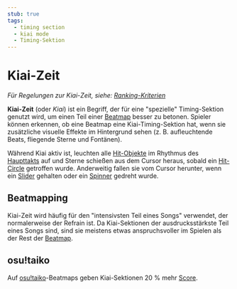 ```yaml
---
stub: true
tags:
  - timing section
  - kiai mode
  - Timing-Sektion
---
```


# Kiai-Zeit

*Für Regelungen zur Kiai-Zeit, siehe: [Ranking-Kriterien](/wiki/Ranking_Criteria)*

**Kiai-Zeit** (oder *Kiai*) ist ein Begriff, der für eine "spezielle" Timing-Sektion genutzt wird, um einen Teil einer [Beatmap](/wiki/Beatmap) besser zu betonen. Spieler können erkennen, ob eine Beatmap eine Kiai-Timing-Sektion hat, wenn sie zusätzliche visuelle Effekte im Hintergrund sehen (z. B. aufleuchtende Beats, fliegende Sterne und Fontänen).

Während Kiai aktiv ist, leuchten alle [Hit-Objekte](/wiki/Hit_object) im Rhythmus des [Haupttakts](/wiki/Client/Beatmap_editor/Timing) auf und Sterne schießen aus dem Cursor heraus, sobald ein [Hit-Circle](/wiki/Hit_object/Hit_circle) getroffen wurde. Anderweitig fallen sie vom Cursor herunter, wenn ein [Slider](/wiki/Hit_object/Slider) gehalten oder ein [Spinner](/wiki/Hit_object/Spinner) gedreht wurde.

## Beatmapping

Kiai-Zeit wird häufig für den "intensivsten Teil eines Songs" verwendet, der normalerweise der Refrain ist. Da Kiai-Sektionen der ausdrucksstärkste Teil eines Songs sind, sind sie meistens etwas anspruchsvoller im Spielen als der Rest der [Beatmap](/wiki/Beatmap).

## osu!taiko

Auf [osu!taiko](/wiki/Game_mode/osu!taiko)-Beatmaps geben Kiai-Sektionen 20 % mehr [Score](/wiki/Gameplay/Score).

